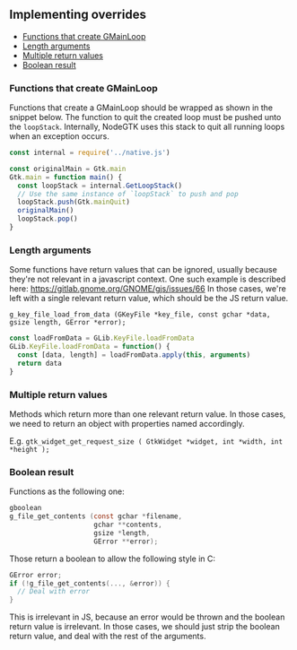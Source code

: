 ## Implementing overrides

 - [Functions that create GMainLoop](#functions-that-create-gmainloop)
 - [Length arguments](#length-arguments)
 - [Multiple return values](#multiple-return-values)
 - [Boolean result](#boolean-result)

### Functions that create GMainLoop

Functions that create a GMainLoop should be wrapped as shown in the snippet below.
The function to quit the created loop must be pushed unto the `loopStack`.
Internally, NodeGTK uses this stack to quit all running loops when an exception occurs.

```javascript
const internal = require('../native.js')

const originalMain = Gtk.main
Gtk.main = function main() {
  const loopStack = internal.GetLoopStack()
  // Use the same instance of `loopStack` to push and pop
  loopStack.push(Gtk.mainQuit)
  originalMain()
  loopStack.pop()
}
```

### Length arguments

Some functions have return values that can be ignored, usually because they're not relevant in a javascript context.
One such example is described here: https://gitlab.gnome.org/GNOME/gjs/issues/66
In those cases, we're left with a single relevant return value, which should be the JS return value.

`g_key_file_load_from_data (GKeyFile *key_file, const gchar *data, gsize length, GError *error);`

```javascript
const loadFromData = GLib.KeyFile.loadFromData
GLib.KeyFile.loadFromData = function() {
  const [data, length] = loadFromData.apply(this, arguments)
  return data
}
```


### Multiple return values

Methods which return more than one relevant return value.
In those cases, we need to return an object with properties named accordingly.

E.g. `gtk_widget_get_request_size ( GtkWidget *widget, int *width, int *height );`


### Boolean result

Functions as the following one:

```c
gboolean
g_file_get_contents (const gchar *filename,
                     gchar **contents,
                     gsize *length,
                     GError **error);
```

Those return a boolean to allow the following style in C:

```c
GError error;
if (!g_file_get_contents(..., &error)) {
  // Deal with error
}
```

This is irrelevant in JS, because an error would be thrown and the boolean return value is irrelevant.
In those cases, we should just strip the boolean return value, and deal with the rest of the arguments.
